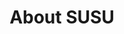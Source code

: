---  
title: "About SUSU"
permalink: /about/
layout: single
header:
  overlay_image: /assets/Images/main-teaser.jpg
  overlay_filter: 0.5
---